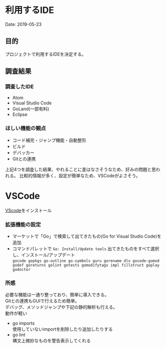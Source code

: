 # 利用するIDE

Date: 2019-05-23

## 目的
プロジェクトで利用するIDEを決定する。


## 調査結果

### 調査したIDE
* Atom  
* Visual Studio Code  
* GoLand(一部有料)
* Eclipse

### ほしい機能の観点
* コード補完・ジャンプ機能・自動整形
* ビルド
* デバッカー
* Gitとの連携

上記4つを調査した結果、やれることに差はなさそうなため、好みの問題と思われる。
比較的情報が多く、設定が簡単なため、VSCodeがよさそう。  


# VSCode

[VScode](https://code.visualstudio.com/)をインストール  
### 拡張機能の設定
* マーケットで「Go」で検索して出てきたもの(Go for Visual Studio Code)を追加  
* コマンドパレットで `Go: Install/Update tools`
出てきたものをすべて選択し、インストール/アップデート  
`
gocode
gopkgs
go-outline
go-symbols
guru
gorename
dlv
gocode-gomod
godef
goreturns
golint
gotests
gomodifytags
impl
fillstruct
goplay
godoctor
`  

### 所感
必要な機能は一通り整っており、簡単に導入できる。  
Gitとの連携もGUIで行えるため簡単。  
デバッグ、メソッドジャンプや下記の静的解析も行える。  
動作が軽い
* go imports  
使用していないimportを削除したり追加したりする
* go lint  
構文上微妙なものを警告表示してくれる

